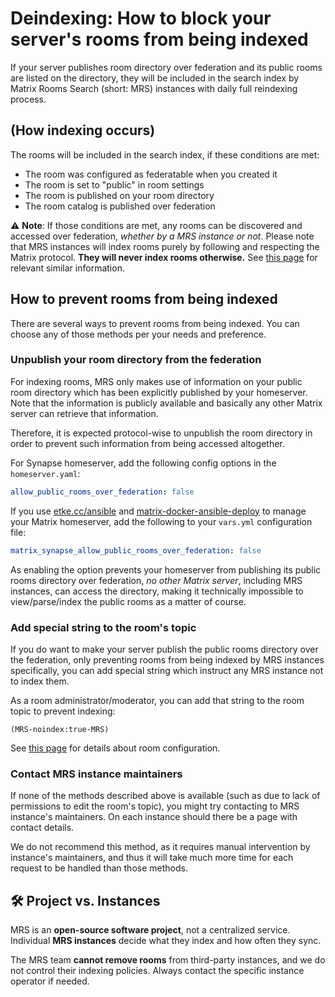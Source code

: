 <!--
SPDX-FileCopyrightText: 2023 - 2024 Nikita Chernyi
SPDX-FileCopyrightText: 2025 Suguru Hirahara

SPDX-License-Identifier: AGPL-3.0-or-later
-->

# Deindexing: How to block your server's rooms from being indexed

If your server publishes room directory over federation and its public rooms are listed on the directory, they will be included in the search index by Matrix Rooms Search (short: MRS) instances with daily full reindexing process.

## (How indexing occurs)

The rooms will be included in the search index, if these conditions are met:

- The room was configured as federatable when you created it
- The room is set to "public" in room settings
- The room is published on your room directory
- The room catalog is published over federation

⚠️ **Note**: If those conditions are met, any rooms can be discovered and accessed over federation, *whether by a MRS instance or not*. Please note that MRS instances will index rooms purely by following and respecting the Matrix protocol. **They will never index rooms otherwise.** See [this page](indexing.md) for relevant similar information.

## How to prevent rooms from being indexed

There are several ways to prevent rooms from being indexed. You can choose any of those methods per your needs and preference.

### Unpublish your room directory from the federation

For indexing rooms, MRS only makes use of information on your public room directory which has been explicitly published by your homeserver. Note that the information is publicly available and basically any other Matrix server can retrieve that information.

Therefore, it is expected protocol-wise to unpublish the room directory in order to prevent such information from being accessed altogether.

For Synapse homeserver, add the following config options in the `homeserver.yaml`:

```yaml
allow_public_rooms_over_federation: false
```

If you use [etke.cc/ansible](https://github.com/etkecc/ansible) and [matrix-docker-ansible-deploy](https://github.com/spantaleev/matrix-docker-ansible-deploy) to manage your Matrix homeserver, add the following to your `vars.yml` configuration file:

```yaml
matrix_synapse_allow_public_rooms_over_federation: false
```

As enabling the option prevents your homeserver from publishing its public rooms directory over federation, *no other Matrix server*, including MRS instances, can access the directory, making it technically impossible to view/parse/index the public rooms as a matter of course.

### Add special string to the room's topic

If you do want to make your server publish the public rooms directory over the federation, only preventing rooms from being indexed by MRS instances specifically, you can add special string which instruct any MRS instance not to index them.

As a room administrator/moderator, you can add that string to the room topic to prevent indexing:

```
(MRS-noindex:true-MRS)
```

See [this page](./room-configuration.md) for details about room configuration.

### Contact MRS instance maintainers

If none of the methods described above is available (such as due to lack of permissions to edit the room's topic), you might try contacting to MRS instance's maintainers. On each instance should there be a page with contact details.

We do not recommend this method, as it requires manual intervention by instance's maintainers, and thus it will take much more time for each request to be handled than those methods.

## 🛠️ Project vs. Instances

MRS is an **open-source software project**, not a centralized service. Individual **MRS instances** decide what they index and how often they sync.

The MRS team **cannot remove rooms** from third-party instances, and we do not control their indexing policies. Always contact the specific instance operator if needed.
